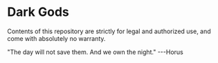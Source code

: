 Dark Gods
==
Contents of this repository are strictly for legal and authorized use, and come with absolutely no warranty.

"The day will not save them. And we own the night." ---Horus 
